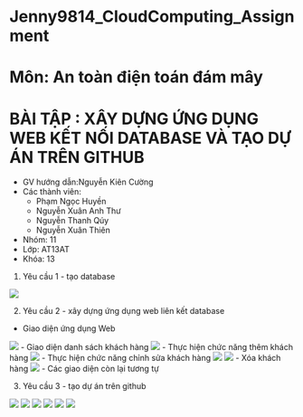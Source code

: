 # Jenny9814_CloudComputing_Assignment
# Môn: An toàn điện toán đám mây
# BÀI TẬP : XÂY DỰNG ỨNG DỤNG WEB KẾT NỐI DATABASE VÀ TẠO DỰ ÁN TRÊN GITHUB
- GV hướng dẫn:Nguyễn Kiên Cường
- Các thành viên:
  - Phạm Ngọc Huyền
  - Nguyễn Xuân Anh Thư
  - Nguyễn Thanh Qúy
  - Nguyễn Xuân Thiên
- Nhóm: 11
- Lớp: AT13AT
- Khóa: 13
1. Yêu cầu 1 - tạo database
<img src="https://github.com/Jenny9814/Jenny9814_CloudComputing_Assignment/blob/main/media/Image%2015.png"/>

2. Yêu cầu 2 - xây dựng ứng dụng web liên kết database
- Giao diện ứng dụng Web
<img src="https://github.com/Jenny9814/Jenny9814_CloudComputing_Assignment/blob/main/media/Image%2019%20(1).png"/>
- Giao diện danh sách khách hàng
<img src="https://github.com/Jenny9814/Jenny9814_CloudComputing_Assignment/blob/main/media/Image%2019%20(2).png"/>
- Thực hiện chức năng thêm khách hàng
<img src="https://github.com/Jenny9814/Jenny9814_CloudComputing_Assignment/blob/main/media/Image%2019%20(3).png"/>
- Thực hiện chức năng chỉnh sửa khách hàng
<img src="https://github.com/Jenny9814/Jenny9814_CloudComputing_Assignment/blob/main/media/Image%2019%20(6).png"/>
<img src="https://github.com/Jenny9814/Jenny9814_CloudComputing_Assignment/blob/main/media/Image%2019%20(7).png"/>
- Xóa khách hàng
<img src="https://github.com/Jenny9814/Jenny9814_CloudComputing_Assignment/blob/main/media/Image%2019%20(8).png"/>
- Các giao diện còn lại tương tự

3. Yêu cầu 3 - tạo dự án trên github
<img src="https://github.com/Jenny9814/Jenny9814_CloudComputing_Assignment/blob/main/media/Image%2026.png"/>
<img src="https://github.com/Jenny9814/Jenny9814_CloudComputing_Assignment/blob/main/media/Image%2027.png"/>
<img src="https://github.com/Jenny9814/Jenny9814_CloudComputing_Assignment/blob/main/media/Image%2028.png"/>
<img src="https://github.com/Jenny9814/Jenny9814_CloudComputing_Assignment/blob/main/media/Image%2029.png"/>
<img src="https://github.com/Jenny9814/Jenny9814_CloudComputing_Assignment/blob/main/media/Image%2030.png"/>
<img src="https://github.com/Jenny9814/Jenny9814_CloudComputing_Assignment/blob/main/media/Image%2031.png"/>


